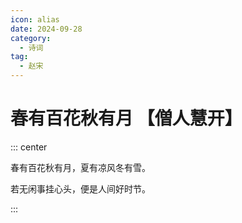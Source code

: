 ```yaml
---
icon: alias
date: 2024-09-28
category:
  - 诗词
tag:
  - 赵宋
---
```


# 春有百花秋有月 【僧人慧开】

<!-- more -->

::: center

春有百花秋有月，夏有凉风冬有雪。

若无闲事挂心头，便是人间好时节。

:::